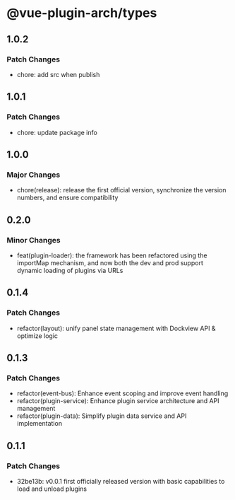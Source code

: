 # @vue-plugin-arch/types

## 1.0.2

### Patch Changes

- chore: add src when publish

## 1.0.1

### Patch Changes

- chore: update package info

## 1.0.0

### Major Changes

- chore(release): release the first official version, synchronize the version numbers, and ensure compatibility

## 0.2.0

### Minor Changes

- feat(plugin-loader): the framework has been refactored using the importMap mechanism, and now both the dev and prod support dynamic loading of plugins via URLs

## 0.1.4

### Patch Changes

- refactor(layout): unify panel state management with Dockview API & optimize logic

## 0.1.3

### Patch Changes

- refactor(event-bus): Enhance event scoping and improve event handling
- refactor(plugin-service): Enhance plugin service architecture and API management
- refactor(plugin-data): Simplify plugin data service and API implementation

## 0.1.1

### Patch Changes

- 32be13b: v0.0.1 first officially released version with basic capabilities to load and unload plugins
